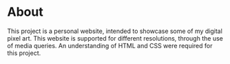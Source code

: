 # About
This project is a personal website, intended to showcase some of my digital pixel art. This website is supported for different resolutions, through the use of media queries. An understanding of HTML and CSS were required for this project.
